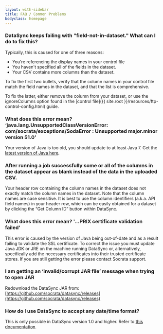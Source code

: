 ```yaml
---
layout: with-sidebar
title: FAQ / Common Problems 
bodyclass: homepage
---
```


### DataSync keeps failing with "field-not-in-dataset."  What can I do to fix this? 

Typically, this is caused for one of three reasons:
- You're referencing the display names in your control file
- You haven't specified all of the fields in the dataset.  
- Your CSV contains more columns than the dataset.  

To fix the first two bullets, verify that the column names in your control file match the field names in the dataset, and that the list is comprehensive.  

To fix the latter, either remove the column from your dataset, or use the ignoreColumns option found in the [control file]({{ site.root }}/resources/ftp-control-config.html) guide.


### What does this error mean? ‘java.lang.UnsupportedClassVersionError: com/socrata/exceptions/SodaError : Unsupported major.minor version 51.0’

Your version of Java is too old, you should update to at least Java 7. Get the [latest version of Java here](http://www.oracle.com/technetwork/java/javase/downloads/index.html).

### After running a job successfully some or all of the columns in the dataset appear as blank instead of the data in the uploaded CSV.

Your header row containing the column names in the dataset does not exactly match the column names in the dataset. Note that the column names are case sensitive. It is best to use the column identifiers (a.k.a. API field names) in your header row, which can be easily obtained for a dataset by clicking the “Get Column ID” button within DataSync.

### What does this error mean? '...PRIX certificate validation failed'

This error is caused by the version of Java being out-of-date and as a result failing to validate the SSL certificate. To correct the issue you must update Java JDK or JRE on the machine running DataSync or, alternatively, specifically add the necessary certificates into their trusted certificate stores. If you are still getting the error please contact Socrata support.
  
### I am getting an ‘invalid/corrupt JAR file’ message when trying to open JAR

Redownload the DataSync JAR from: [https://github.com/socrata/datasync/releases](https://github.com/socrata/datasync/releases)
  
### How do I use DataSync to accept any date/time format?

This is only possible in DataSync version 1.0 and higher. Refer to [this documentation](http://socrata.github.io/datasync/resources/ftp-control-config.html#date-time). 
